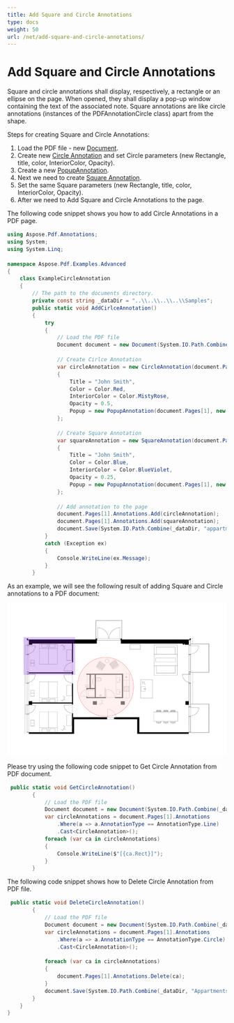 ```yaml
---
title: Add Square and Circle Annotations
type: docs
weight: 50
url: /net/add-square-and-circle-annotations/
---
```

# Add Square and Circle Annotations

Square and circle annotations shall display, respectively, a rectangle or an ellipse on the page. When opened, they shall display a pop-up window containing the text of the associated note.
Square annotations are like circle annotations (instances of the PDFAnnotationCircle class) apart from the shape.

Steps for creating Square and Circle Annotations:
1. Load the PDF file - new [Document](https://apireference.aspose.com/pdf/net/aspose.pdf/document).
1. Create new [Circle Annotation](https://apireference.aspose.com/pdf/net/aspose.pdf.annotations/circleannotation) and set Circle parameters (new Rectangle, title, color, InteriorColor, Opacity).
1. Create a new [PopupAnnotation](https://apireference.aspose.com/pdf/net/aspose.pdf.annotations/popupannotation/methods/index). 
1. Next we need to create [Square Annotation](https://apireference.aspose.com/pdf/net/aspose.pdf.annotations/squareannotation).
1. Set the same Square parameters (new Rectangle, title, color, InteriorColor, Opacity).
1. After we need to Add Square and Circle Annotations to the page.

The following code snippet shows you how to add Circle Annotations in a PDF page.
```csharp
using Aspose.Pdf.Annotations;
using System;
using System.Linq;

namespace Aspose.Pdf.Examples.Advanced
{
    class ExampleCircleAnnotation
    {
        // The path to the documents directory.
        private const string _dataDir = "..\\..\\..\\..\\Samples";
        public static void AddCirlceAnnotation()
        {
            try
            {
                // Load the PDF file
                Document document = new Document(System.IO.Path.Combine(_dataDir, "appartments.pdf"));

                // Create Cirlce Annotation 
                var circleAnnotation = new CircleAnnotation(document.Pages[1], new Rectangle(270, 160, 483, 383))
                {
                    Title = "John Smith",
                    Color = Color.Red,
                    InteriorColor = Color.MistyRose,
                    Opacity = 0.5,
                    Popup = new PopupAnnotation(document.Pages[1], new Rectangle(842, 316, 1021, 459))
                };

                // Create Square Annotation 
                var squareAnnotation = new SquareAnnotation(document.Pages[1], new Rectangle(67, 317, 261, 459))
                {
                    Title = "John Smith",
                    Color = Color.Blue,
                    InteriorColor = Color.BlueViolet,
                    Opacity = 0.25,
                    Popup = new PopupAnnotation(document.Pages[1], new Rectangle(842, 196, 1021, 338))
                };

                // Add annotation to the page 
                document.Pages[1].Annotations.Add(circleAnnotation);
                document.Pages[1].Annotations.Add(squareAnnotation);
                document.Save(System.IO.Path.Combine(_dataDir, "appartments_mod.pdf"));
            }
            catch (Exception ex)
            {
                Console.WriteLine(ex.Message);
            }
        }
```
As an example, we will see the following result of adding Square and Circle annotations to a PDF document:

![example](home_1.png)

Please try using the following code snippet to Get Circle Annotation from PDF document.
```csharp
 public static void GetCircleAnnotation()
        {
            // Load the PDF file
            Document document = new Document(System.IO.Path.Combine(_dataDir, "Appartments_mod.pdf"));
            var circleAnnotations = document.Pages[1].Annotations
                .Where(a => a.AnnotationType == AnnotationType.Line)
                .Cast<CircleAnnotation>();
            foreach (var ca in circleAnnotations)
            {
                Console.WriteLine($"[{ca.Rect}]");
            }
        }
```
The following code snippet shows how to Delete Circle Annotation from PDF file.
```csharp
 public static void DeleteCircleAnnotation()
        {
            // Load the PDF file
            Document document = new Document(System.IO.Path.Combine(_dataDir, "Appartments_mod.pdf"));
            var circleAnnotations = document.Pages[1].Annotations
                .Where(a => a.AnnotationType == AnnotationType.Circle)
                .Cast<CircleAnnotation>();

            foreach (var ca in circleAnnotations)
            {
                document.Pages[1].Annotations.Delete(ca);
            }
            document.Save(System.IO.Path.Combine(_dataDir, "Appartments_del.pdf"));
        }
    }
}
```